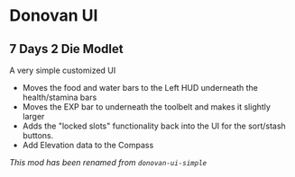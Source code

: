 # Donovan UI

## 7 Days 2 Die Modlet

A very simple customized UI

- Moves the food and water bars to the Left HUD underneath the health/stamina bars
- Moves the EXP bar to underneath the toolbelt and makes it slightly larger
- Adds the "locked slots" functionality back into the UI for the sort/stash buttons.
- Add Elevation data to the Compass

_This mod has been renamed from `donovan-ui-simple`_
